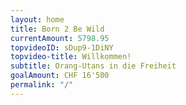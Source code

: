 ```yaml
---
layout: home
title: Born 2 Be Wild
currentAmount: 5798.95
topvideoID: sDup9-1DiNY
topvideo-title: Willkommen!
subtitle: Orang-Utans in die Freiheit
goalAmount: CHF 16'500
permalink: "/"
---
```


